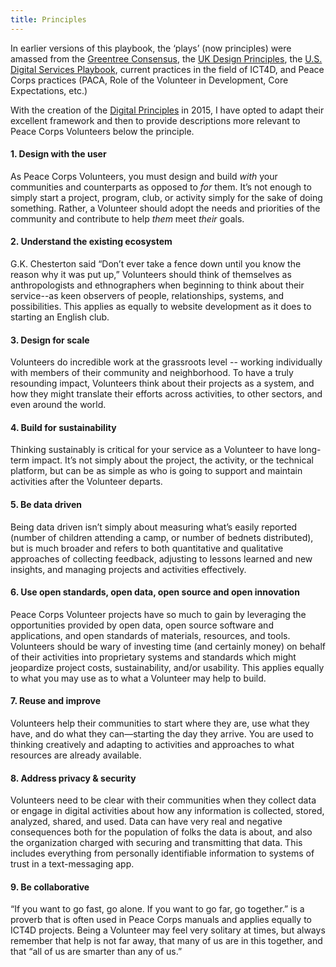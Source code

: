 ```yaml
---
title: Principles
---
```


In earlier versions of this playbook, the ‘plays’ (now principles) were amassed from the [Greentree Consensus](http://digitalprinciples.org/wp-content/uploads/2014/06/Greentree_Principles_2010.pdf), the [UK Design Principles](https://www.gov.uk/design-principles), the [U.S. Digital Services Playbook](https://playbook.cio.gov/), current practices in the field of ICT4D, and Peace Corps practices (PACA, Role of the Volunteer in Development, Core Expectations, etc.)

With the creation of the [Digital Principles](http://digitalprinciples.org/) in 2015, I have opted to adapt their excellent framework and then to provide descriptions more relevant to Peace Corps Volunteers below the principle.

#### 1. Design with the user

As Peace Corps Volunteers, you must design and build *with* your communities and counterparts as opposed to *for* them. It’s not enough to simply start a project, program, club, or activity simply for the sake of doing something. Rather, a Volunteer should adopt the needs and priorities of the community and contribute to help *them* meet *their* goals.

#### 2. Understand the existing ecosystem

G.K. Chesterton said “Don’t ever take a fence down until you know the reason why it was put up,” Volunteers should think of themselves as anthropologists and ethnographers when beginning to think about their service--as keen observers of people, relationships, systems, and possibilities. This applies as equally to website development as it does to starting an English club.

#### 3. Design for scale

Volunteers do incredible work at the grassroots level -- working individually with members of their community and neighborhood. To have a truly resounding impact, Volunteers think about their projects as a system, and how they might translate their efforts across activities, to other sectors, and even around the world.

#### 4. Build for sustainability

Thinking sustainably is critical for your service as a Volunteer to have long-term impact. It’s not simply about the project, the activity, or the technical platform, but can be as simple as who is going to support and maintain activities after the Volunteer departs.

#### 5. Be data driven

Being data driven isn’t simply about measuring what’s easily reported (number of children attending a camp, or number of bednets distributed), but is much broader and refers to both quantitative and qualitative approaches of collecting feedback, adjusting to lessons learned and new insights, and managing projects and activities effectively.

#### 6. Use open standards, open data, open source and open innovation

Peace Corps Volunteer projects have so much to gain by leveraging the opportunities provided by open data, open source software and applications, and open standards of materials, resources, and tools. Volunteers should be wary of investing time (and certainly money) on behalf of their activities into proprietary systems and standards which might jeopardize project costs, sustainability, and/or usability. This applies equally to what you may use as to what a Volunteer may help to build.

#### 7. Reuse and improve

Volunteers help their communities to start where they are, use what they have, and do what they can—starting the day they arrive. You are used to thinking creatively and adapting to activities and approaches to what resources are already available.

#### 8. Address privacy & security

Volunteers need to be clear with their communities when they collect data or engage in digital activities about how any information is collected, stored, analyzed, shared, and used. Data can have very real and negative consequences both for the population of folks the data is about, and also the organization charged with securing and transmitting that data. This includes everything from personally identifiable information to systems of trust in a text-messaging app.

#### 9. Be collaborative

“If you want to go fast, go alone. If you want to go far, go together.” is a proverb that is often used in Peace Corps manuals and applies equally to ICT4D projects. Being a Volunteer may feel very solitary at times, but always remember that help is not far away, that many of us are in this together, and that “all of us are smarter than any of us.”